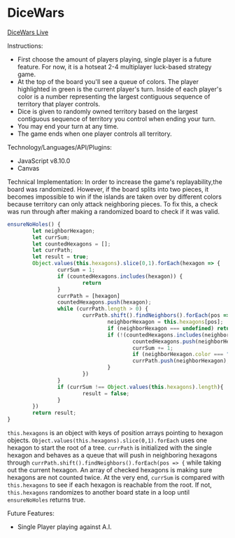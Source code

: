 # DiceWars

[DiceWars Live](https://hxie3.github.io/dice-wars/)

Instructions:
- First choose the amount of players playing, single player is a future feature. For now, it is a hotseat 2-4 multiplayer luck-based strategy game.
- At the top of the board you'll see a queue of colors. The player highlighted in green is the current player's turn. Inside of each player's color is a number representing the largest contiguous sequence of territory that player controls.
- Dice is given to randomly owned territory based on the largest contiguous sequence of territory you control when ending your turn. 
- You may end your turn at any time.
- The game ends when one player controls all territory.

Technology/Languages/API/Plugins:
- JavaScript v8.10.0
- Canvas

Technical Implementation: 
In order to increase the game's replayability,the board was randomized. However, if the board splits into two pieces, it becomes impossible to win if the islands are taken over by different colors because territory can only attack neighboring pieces. To fix this, a check was run through after making a randomized board to check if it was valid.

```javascript
ensureNoHoles() {
        let neighborHexagon;
        let currSum;
        let countedHexagons = [];
        let currPath;
        let result = true;
        Object.values(this.hexagons).slice(0,1).forEach(hexagon => {
                currSum = 1;
                if (countedHexagons.includes(hexagon)) {
                        return
                }
                currPath = [hexagon]
                countedHexagons.push(hexagon);
                while (currPath.length > 0) {
                        currPath.shift().findNeighbors().forEach(pos => {
                                neighborHexagon = this.hexagons[pos];
                                if (neighborHexagon === undefined) return;
                                if (!(countedHexagons.includes(neighborHexagon))) {
                                        countedHexagons.push(neighborHexagon);
                                        currSum += 1;
                                        if (neighborHexagon.color === "transparent") return
                                        currPath.push(neighborHexagon);
                                }
                        })
                }
                if (currSum !== Object.values(this.hexagons).length){
                        result = false;
                }
        })
        return result;
}
```
`this.hexagons` is an object with keys of position arrays pointing to hexagon objects. `Object.values(this.hexagons).slice(0,1).forEach` uses one hexagon to start the root of a tree.
`currPath` is initialized with the single hexagon and behaves as a queue that will push in neighboring hexagons through `currPath.shift().findNeighbors().forEach(pos => {` while taking out the current hexagon. An array of checked hexagons is making sure hexagons are not counted twice. At the very end, `currSum` is compared with `this.hexagons` to see if each hexagon is reachable from the root. If not, `this.hexagons` randomizes to another board state in a loop until `ensureNoHoles` returns true.

Future Features:
- Single Player playing against A.I.
